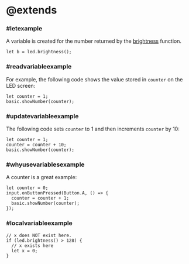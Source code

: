 # @extends

### #letexample

A variable is created for the number returned by the [brightness](/reference/led/brightness) function.

```block
let b = led.brightness();
```

### #readvariableexample

For example, the following code shows the value stored in `counter` on the LED screen:

```blocks
let counter = 1;
basic.showNumber(counter);
```

### #updatevariableexample

The following code sets `counter` to 1 and then increments `counter` by 10:

```block
let counter = 1;
counter = counter + 10;
basic.showNumber(counter);
```

### #whyusevariablesexample

A counter is a great example:

```block
let counter = 0;
input.onButtonPressed(Button.A, () => { 
  counter = counter + 1;
  basic.showNumber(counter);
});
```

### #localvariableexample

```block
// x does NOT exist here.
if (led.brightness() > 128) {
  // x exists here
  let x = 0;
}
```